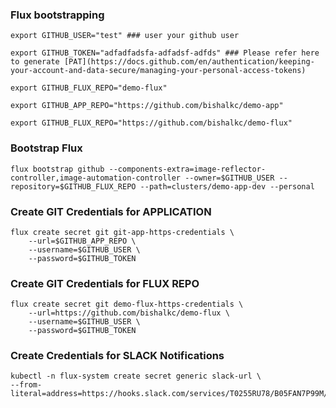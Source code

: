 ### Flux bootstrapping

```shell
export GITHUB_USER="test" ### user your github user
```
```shell
export GITHUB_TOKEN="adfadfadsfa-adfadsf-adfds" ### Please refer here to generate [PAT](https://docs.github.com/en/authentication/keeping-your-account-and-data-secure/managing-your-personal-access-tokens)
```
```shell
export GITHUB_FLUX_REPO="demo-flux"
```
```shell
export GITHUB_APP_REPO="https://github.com/bishalkc/demo-app"
```
```shell
export GITHUB_FLUX_REPO="https://github.com/bishalkc/demo-flux"
```

### Bootstrap Flux
```shell
flux bootstrap github --components-extra=image-reflector-controller,image-automation-controller --owner=$GITHUB_USER --repository=$GITHUB_FLUX_REPO --path=clusters/demo-app-dev --personal
```

### Create GIT Credentials for APPLICATION
```shell
flux create secret git git-app-https-credentials \
    --url=$GITHUB_APP_REPO \
    --username=$GITHUB_USER \
    --password=$GITHUB_TOKEN
```

### Create GIT Credentials for FLUX REPO
```shell
flux create secret git demo-flux-https-credentials \
    --url=https://github.com/bishalkc/demo-flux \
    --username=$GITHUB_USER \
    --password=$GITHUB_TOKEN
```

### Create Credentials for SLACK Notifications
```shell
kubectl -n flux-system create secret generic slack-url \
--from-literal=address=https://hooks.slack.com/services/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
```
